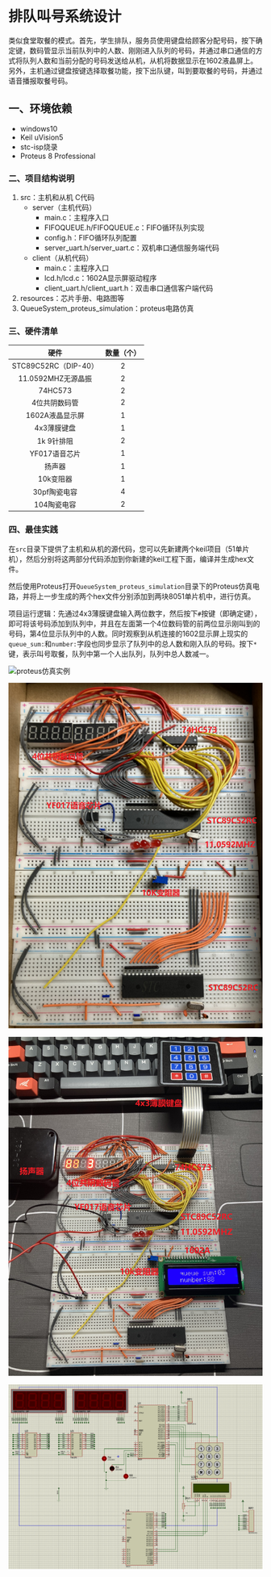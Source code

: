 # 排队叫号系统设计

类似食堂取餐的模式。首先，学生排队，服务员使用键盘给顾客分配号码，按下确定键，数码管显示当前队列中的人数、刚刚进入队列的号码，并通过串口通信的方式将队列人数和当前分配的号码发送给从机，从机将数据显示在1602液晶屏上。另外，主机通过键盘按键选择取餐功能，按下出队键，叫到要取餐的号码，并通过语音播报取餐号码。

## 一、环境依赖

- windows10
- Keil uVision5
- stc-isp烧录
- Proteus 8 Professional

### 二、项目结构说明

1. src：主机和从机 C代码
   - server（主机代码）
     - main.c：主程序入口
     - FIFOQUEUE.h/FIFOQUEUE.c：FIFO循环队列实现
     - config.h：FIFO循环队列配置
     - server_uart.h/server_uart.c：双机串口通信服务端代码
   - client（从机代码）
     - main.c：主程序入口
     - lcd.h/lcd.c：1602A显示屏驱动程序
     - client_uart.h/client_uart.h：双击串口通信客户端代码
2. resources：芯片手册、电路图等
3. QueueSystem_proteus_simulation：proteus电路仿真

### 三、硬件清单

|         硬件         | 数量（个） |
| :------------------: | :--------: |
| STC89C52RC（DIP-40） |     2      |
|  11.0592MHZ无源晶振  |     2      |
|       74HC573        |     2      |
|    4位共阴数码管     |     2      |
|   1602A液晶显示屏    |     1      |
|     4x3薄膜键盘      |     1      |
|      1k 9针排阻      |     2      |
|    YF017语音芯片     |     1      |
|        扬声器        |     1      |
|      10k变阻器       |     1      |
|     30pf陶瓷电容     |     4      |
|     104陶瓷电容      |     2      |

### 四、最佳实践

在`src`目录下提供了主机和从机的源代码，您可以先新建两个keil项目（51单片机），然后分别将这两部分代码添加到你新建的keil工程下面，编译并生成hex文件。

然后使用Proteus打开`QueueSystem_proteus_simulation`目录下的Proteus仿真电路，并将上一步生成的两个hex文件分别添加到两块8051单片机中，进行仿真。

项目运行逻辑：先通过4x3薄膜键盘输入两位数字，然后按下`#`按键（即确定键），即可将该号码添加到队列中，并且在左面第一个4位数码管的前两位显示刚叫到的号码，第4位显示队列中的人数。同时观察到从机连接的1602显示屏上现实的`queue_sum:`和`number:`字段也同步显示了队列中的总人数和刚入队的号码。按下`*`键，表示叫号取餐，队列中第一个人出队列，队列中总人数减一。

![proteus仿真实例](./resources/proteus仿真.gif)



![排队叫号系统面包板连接图_1](./resources/排队叫号系统面包板连接图_1.png) 

![效果图](./resources/排队叫号系统面包板连接图_2.png)

![proteus仿真电路](./resources/proteus仿真.png)